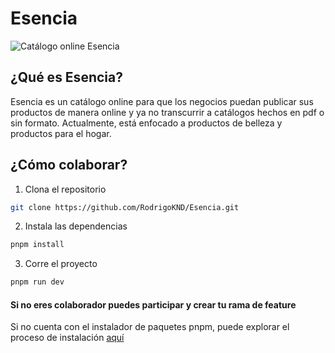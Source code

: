 # Esencia

![Catálogo online Esencia](https://esencia-natura.vercel.app/homemart.webp)

## ¿Qué es Esencia?

Esencia es un catálogo online para que los negocios puedan publicar sus productos de manera online y ya no transcurrir a catálogos hechos en pdf o sin formato. Actualmente, está enfocado a productos de belleza y productos para el hogar.


## ¿Cómo colaborar?

1. Clona el repositorio
```bash 
git clone https://github.com/RodrigoKND/Esencia.git
```
2. Instala las dependencias
```bash
pnpm install
```
3. Corre el proyecto

```bash
pnpm run dev
```
#### Si no eres colaborador puedes participar y crear tu rama de feature

Si no cuenta con el instalador de paquetes pnpm, puede explorar el proceso de instalación <a target="_blank" href="https://pnpm.io/es/installation" rel="noopener">aquí</a>
